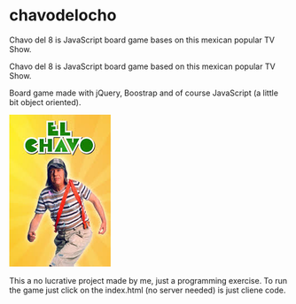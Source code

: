 # chavodelocho
Chavo del 8  is  JavaScript board game bases on this mexican popular TV Show.

Chavo del 8 is JavaScript board game based on this mexican popular TV Show.

Board game made with jQuery, Boostrap and of course JavaScript (a little bit object oriented).

![chavo del 8](https://github.com/mercadoalex/chavodelocho/blob/final/assets/00.jpeg)

This a no lucrative project made by me, just a programming exercise. To run the game just click on the index.html (no server needed) is just cliene code.
